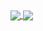 <a href="https://github.com/13dev">
  <img align="center" src="https://github-readme-stats.vercel.app/api?username=13dev&show_icons=true&include_all_commits=true&line_height=20&theme=graywhite&hide_border =true" />
</a>
<a href="https://github.com/13dev">
  <img align="center" src="https://github-readme-stats.vercel.app/api/top-langs/?username=13dev&layout=compact&theme=graywhite&hide_border=true" />
</a>
